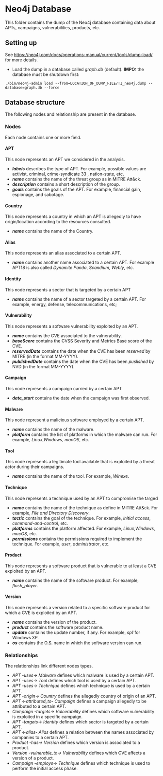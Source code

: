 # Neo4j Database

This folder contains the dump of the Neo4j database containing data about APTs, campaigns, vulnerabilities, products, etc.

## Setting up

See https://neo4j.com/docs/operations-manual/current/tools/dump-load/ for more details.
- Load the dump in a database called *graph.db* (default). **IMPO:** the database must be shutdown first: 
```
./bin/neo4j-admin load --from=LOCATION_OF_DUMP_FILE/TI_neo4j.dump --database=graph.db --force
```

## Database structure

The following nodes and relationship are present in the database.

### Nodes
Each node contains one or more field.

#### APT
This node represents an APT we considered in the analysis.
- ***labels*** describes the type of APT. For example, possible values are activist, criminal, crime-syndicate 33 , nation-state, etc.
- ***name*** contains the name of the threat group as in MITRE Att\&ck.
- ***description*** contains a short description of the group.
- ***goals*** contains the goals of the APT. For example, financial gain, espionage, and sabotage.

#### Country
This node represents a country in which an APT is allegedly to have origin/location according to the resources consulted.
- ***name*** contains the name of the Country.

#### Alias
This node represents an alias associated to a certain APT.
- ***name*** contains another name associated to a certain APT. For example APT18 is also called *Dynamite Panda*, *Scandium*, *Webly*, etc.

#### Identity
This node represents a sector that is targeted by a certain APT
- ***name*** contains the name of a sector targeted by a certain APT. For example, energy, defense, telecommunications, etc;

#### Vulnerability
This node represents a software vulnerability exploited by an APT.
- ***name*** contains the CVE associated to the vulnerability.
- ***baseScore*** contains the CVSS Severity and Metrics Base score of the CVE.
- ***reservedDate*** contains the date when the CVE has been *reserved* by MITRE (in the format MM-YYYY).
- ***publishedDate*** contains the date when the CVE has been *puslished* by NVD (in the format MM-YYYY).

#### Campaign
This node represents a campaign carried by a certain APT
- ***date_start*** contains the date when the campaign was first observed.

#### Malware
This node represent a malicious software employed by a certain APT.
- ***name*** contains the name of the malware.
- ***platform*** contains the list of platforms in which the malware can run. For example, *Linux*,*Windows*, *macOS*, etc.

#### Tool
This node represents a legitimate tool available that is exploited by a threat actor during their campaigns.
- ***name*** contains the name of the tool. For example, *Winexe*.

#### Technique
This node represents a technique used by an APT to compromise the targed
- ***name*** contains the name of the technique as define in MITRE Att\&ck. For example, *File and Directory Discovery*.
- ***tactic*** contains the goal of the technique. For example, *initial access*, *command-and-control*, etc.
- ***platforms*** contains the platform affected. For example,  *Linux*,*Windows*, *macOS*, etc.
- ***permissions*** contains the permissions required to implement the technique. For example, *user*, *administrator*, etc.

#### Product
This node represents a software product that is vulnerable to at least a CVE exploited by an APT.
- ***name*** contains the name of the software product. For example, *flash_player*.

#### Version
This node represents a version related to a specific software product for which a CVE is exploited by an APT.
- ***name*** contains the version of the product.
- ***product*** contains the software product name.
- ***update*** contains the update number, if any. For example, *sp1* for Windows XP.
- ***os*** contains the O.S. name in which the software version can run.

### Relationships
The relationships link different nodes types.
- *APT -uses-> Malware* defines which malware is used by a certain APT.
- *APT -uses-> Tool* defines which tool is used by a certain APT.
- *APT -uses-> Technique* defines which technique is used by a certain APT.
- *APT -origin-> Country* defines the allegedly country of origin of an APT.
- *APT <-attributed_to- Campaign* defines a campaign allegedly to be attributed to a certain APT.
- *Campaign -targets-> Vulnerability* defines which software vulnerability is exploited in a specific campaign.
- *APT -targets-> Identity* defines which sector is targeted by a certain APT.
- *APT <-alias- Alias* defines a relation between the names associated by companies to a certain APT.
- *Product -has-> Version* defines which version is associated to a product.
- *Version -vulnerable_to-> Vulnerability* defines which CVE affects a version of a product.
- *Campaign -employs-> Technique* defines which technique is used to perform the initial access phase. 

